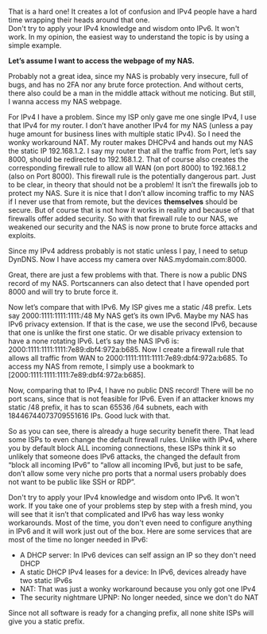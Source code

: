 That is a hard one! It creates a lot of confusion and IPv4 people have a hard time wrapping their heads around that one.  
Don't try to apply your IPv4 knowledge and wisdom onto IPv6. It won't work.
In my opinion, the easiest way to understand the topic is by using a simple example. 

**Let’s assume I want to access the webpage of my NAS.**

Probably not a great idea, since my NAS is probably very insecure, full of bugs, and has no 2FA nor any brute force protection. 
And without certs, there also could be a man in the middle attack without me noticing.
But still, I wanna access my NAS webpage.  

For IPv4 I have a problem. Since my ISP only gave me one single IPv4, I use that IPv4 for my router. 
I don’t have another IPv4 for my NAS (unless a pay huge amount for business lines with multiple static IPv4). So I need the wonky workaround NAT.
My router makes DHCPv4 and hands out my NAS the static IP 192.168.1.2.
I say my router that all the traffic from Port, let’s say 8000, should be redirected to 192.168.1.2.
That of course also creates the corresponding firewall rule to allow all WAN (on port 8000) to 192.168.1.2 (also on Port 8000).
This firewall rule is the potentially dangerous part.
Just to be clear, in theory that should not be a problem!
It isn’t the firewalls job to protect my NAS. Sure it is nice that I don’t allow incoming traffic to my NAS if I never use that from remote, 
but the devices **themselves** should be secure.
But of course that is not how it works in reality and because of that firewalls offer added security.
So with that firewall rule to our NAS, we weakened our security and the NAS is now prone to brute force attacks and exploits.

Since my IPv4 address probably is not static unless I pay, I need to setup DynDNS.
Now I have access my camera over NAS.mydomain.com:8000.

Great, there are just a few problems with that. There is now a public DNS record of my NAS. 
Portscanners can also detect that I have opended port 8000 and will try to brute force it.

Now let’s compare that with IPv6.
My ISP gives me a static /48 prefix. Lets say 2000:1111:1111:1111:/48
My NAS get’s its own IPv6.
Maybe my NAS has IPv6 privacy extension. If that is the case, we use the second IPv6, because that one is unlike the first one static. 
Or we disable privacy extension to have a none rotating IPv6.
Let’s say the NAS IPv6 is: 2000:1111:1111:1111:7e89:dbf4:972a:b685.
Now I create a firewall rule that allows all traffic from WAN to 2000:1111:1111:1111:7e89:dbf4:972a:b685.
To access my NAS from remote, I simply use a bookmark to [2000:1111:1111:1111:7e89:dbf4:972a:b685].

Now, comparing that to IPv4, I have no public DNS record!
There will be no port scans, since that is not feasible for IPv6.
Even if an attacker knows my static /48 prefix, it has to scan 65536 /64 subnets, each with 18446744073709551616 IPs. Good luck with that.

So as you can see, there is already a huge security benefit there.
That lead some ISPs to even change the default firewall rules.
Unlike with IPv4, where you by default block ALL incoming connections, these ISPs think it so unlikely that someone does IPv6 attacks, 
the changed the default from “block all incoming IPv6” to “allow all incoming IPv6,
but just to be safe, don’t allow some very niche pro ports that a normal users probably does not want to be public like SSH or RDP”.

Don't try to apply your IPv4 knowledge and wisdom onto IPv6. It won't work.
If you take one of your problems step by step with a fresh mind, you will see that it isn’t that complicated and IPv6 has way less wonky workarounds.
Most of the time, you don't even need to configure anything in IPv6 and it will work just out of the box. 
Here are some services that are most of the time no longer needed in IPv6:
- A DHCP server: In IPv6 devices can self assign an IP so they don't need DHCP
- A static DHCP IPv4 leases for a device: In IPv6, devices already have two static IPv6s
- NAT: That was just a wonky workaround because you only got one IPv4
- The security nightmare UPNP: No longer needed, since we don't do NAT


Since not all software is ready for a changing prefix, all none shite ISPs will give you a static prefix.
